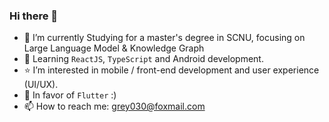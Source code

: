 ### Hi there 👋

- 🌱 I’m currently Studying for a master's degree in SCNU, focusing on Large Language Model & Knowledge Graph
- 📖 Learning `ReactJS`, `TypeScript` and Android development.
- ⭐ I’m interested in mobile / front-end development and user experience (UI/UX).
- 🩵 In favor of `Flutter` :)
- 📫 How to reach me: grey030@foxmail.com
